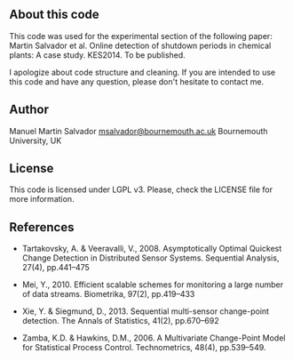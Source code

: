 About this code
----------------
This code was used for the experimental section of the following paper:
Martin Salvador et al. Online detection of shutdown periods in chemical plants: A case study. KES2014. To be published.

I apologize about code structure and cleaning. If you are intended to use this code and have any question, please don't hesitate to contact me.

Author
------
Manuel Martin Salvador <msalvador@bournemouth.ac.uk>
Bournemouth University, UK

License
-------
This code is licensed under LGPL v3. Please, check the LICENSE file for more information.

References
----------
* Tartakovsky, A. & Veeravalli, V., 2008. Asymptotically Optimal Quickest Change Detection in Distributed Sensor Systems. Sequential Analysis, 27(4), pp.441–475

* Mei, Y., 2010. Efficient scalable schemes for monitoring a large number of data streams. Biometrika, 97(2), pp.419–433

* Xie, Y. & Siegmund, D., 2013. Sequential multi-sensor change-point detection. The Annals of Statistics, 41(2), pp.670–692

* Zamba, K.D. & Hawkins, D.M., 2006. A Multivariate Change-Point Model for Statistical Process Control. Technometrics, 48(4), pp.539–549.
